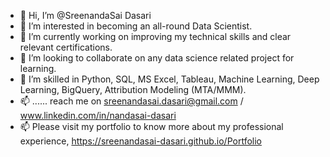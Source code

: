 - 👋 Hi, I’m @SreenandaSai Dasari             
- 👀 I’m interested in becoming an all-round Data Scientist.                      
- 🌱 I’m currently working on improving my technical skills and clear relevant certifications.                          
- 💞️ I’m looking to collaborate on any data science related project for learning.                     
- 💞️ I’m skilled in Python, SQL, MS Excel, Tableau, Machine Learning, Deep Learning, BigQuery, Attribution Modeling (MTA/MMM).          
- 📫 ...... reach me on sreenandasai.dasari@gmail.com / www.linkedin.com/in/nandasai-dasari     
- 📫 Please visit my portfolio to know more about my professional experience, https://sreenandasai-dasari.github.io/Portfolio    
    
  
  
<!---   
SreenandaSai-Dasari/SreenandaSai-Dasari is a ✨ special ✨ repository because its `README.md` (this file) appears on your GitHub profile.
You can click the Preview link to take a look at your changes.
--->
